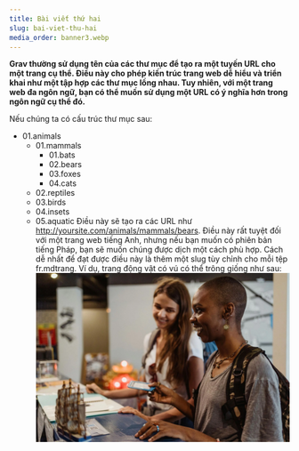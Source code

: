 ```yaml
---
title: Bài viết thứ hai
slug: bai-viet-thu-hai
media_order: banner3.webp
---
```


**Grav thường sử dụng tên của các thư mục để tạo ra một tuyến URL cho một trang cụ thể. Điều này cho phép kiến ​​trúc trang web dễ hiểu và triển khai như một tập hợp các thư mục lồng nhau. Tuy nhiên, với một trang web đa ngôn ngữ, bạn có thể muốn sử dụng một URL có ý nghĩa hơn trong ngôn ngữ cụ thể đó.**

Nếu chúng ta có cấu trúc thư mục sau:

- 01.animals
  - 01.mammals
    - 01.bats
    - 02.bears
    - 03.foxes
    - 04.cats
  - 02.reptiles
  - 03.birds
  - 04.insets
  - 05.aquatic
Điều này sẽ tạo ra các URL như http://yoursite.com/animals/mammals/bears. Điều này rất tuyệt đối với một trang web tiếng Anh, nhưng nếu bạn muốn có phiên bản tiếng Pháp, bạn sẽ muốn chúng được dịch một cách phù hợp. Cách dễ nhất để đạt được điều này là thêm một slug tùy chỉnh cho mỗi tệp fr.mdtrang. Ví dụ, trang động vật có vú có thể trông giống như sau:
![banner3](banner3.webp "banner3")